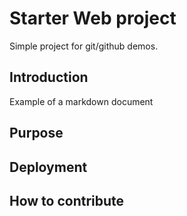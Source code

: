 # Starter Web project

Simple project for git/github demos.

## Introduction

Example of a markdown document

## Purpose

## Deployment

## How to contribute

